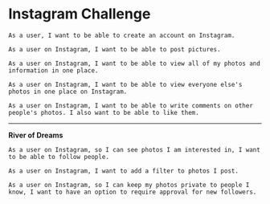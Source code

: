 Instagram Challenge
===================

```
As a user, I want to be able to create an account on Instagram.
```

```
As a user on Instagram, I want to be able to post pictures.
```

```
As a user on Instagram, I want to be able to view all of my photos and information in one place.
```

```
As a user on Instagram, I want to be able to view everyone else's photos in one place on Instagram.
```

```
As a user on Instagram, I want to be able to write comments on other people's photos. I also want to be able to like them.
```

---

**River of Dreams**

```
As a user on Instagram, so I can see photos I am interested in, I want to be able to follow people.
```

```
As a user on Instagram, I want to add a filter to photos I post.
```

```
As a user on Instagram, so I can keep my photos private to people I know, I want to have an option to require approval for new followers.
```


